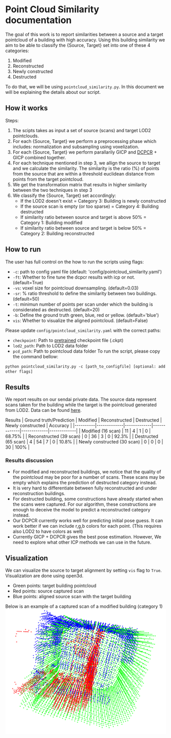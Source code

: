 # Point Cloud Similarity documentation
The goal of this work is to report similarities between a source and a target pointcloud of a building with high accuracy. Using this building similarity we aim to be able to classify the {Source, Target} set into one of these 4 categories:
1. Modified
2. Reconstructed
3. Newly constructed
4. Destructed

To do that, we will be using `pointcloud_similarity.py`. In this document we will be explaining the details about our script.

## How it works
Steps:
1. The scipts takes as input a set of source (scans) and target LOD2 pointclouds.
2. For each {Source, Target} we perform a preprocessing phase which includes: normalization and subsampling using voxelization.
3. For each {Source, Target} we perform parallarily GICP and [DCPCR](https://drive.google.com/file/d/1ka5awEEzqkGs9xQQ6SJW3ZFWdNAWJyWu/view) + GICP combined together.
4. For each technique mentioned in step 3, we allign the source to target and we calculate the similarity. The similarity is the ratio (%) of points from the source that are within a threshold euclidean distance from points from the target pointcloud.
5. We get the transformation matrix that results in higher similarity between the two techniques in step 3
6. We classify the {Source, Target} set accordingly:
    * If the LOD2 doesn't exist = Category 3: Building is newly constructed
    * If the source scan is empty (or too sparse) = Category 4: Building destructed
    * If similarity ratio between source and target is above 50% = Category 1: Building modified
    * If similarity ratio between source and target is below 50% = Category 2: Building reconstructed

## How to run
The user has full control on the how to run the scripts using flags:
* `-c`: path to config yaml file (default: 'config/pointcloud_similarity.yaml')
* `-ft`: Whether to fine tune the dcpcr results with icp or not. (default=True)
* `-vs`: voxel size for pointcloud downsampling. (default=0.03)
* `-sr`: % ratio threshold to define the similarity between two buildings. (default=50)
* `-t`: minimun number of points per scan under which the building is considerated as destructed. (default=20)
* `-b`: Define the ground truth green, blue, red or yellow. (default='blue')
* `vis`: Whether to visualize the aligned pointcloud. (default=False)

Please update `config/pointcloud_similarity.yaml` with the correct paths:
* `checkpoint`: Path to [pretrained](https://www.ipb.uni-bonn.de/html/projects/dcpcr/model_paper.ckpt) checkpoint file (.ckpt)
* `lod2_path`: Path to LOD2 data folder
* `pcd_path`: Path to pointcloud data folder
To run the script, please copy the command bellow:
```
python pointcloud_similarity.py -c [path_to_configfile] [optional: add other flags]
```

## Results
We report results on our sendai private data. The source data represent scans taken for the building while the target is the pointcloud generated from LOD2. Data can be found [here](https://drive.google.com/drive/folders/1bphqSdg1_73WYpi0Pr1dDfn5TJdzIjM8).

Results
| Ground truth/Prediction | Modified       | Reconstructed       | Destructed      | Newly constructed       | Accuracy       |
|----------|-------------|-------------|-------------|-------------|-------------|
| Modified (16 scan)  | 11        | 4    | 1       | 0 | 68.75% |
| Reconstructed (39 scan) | 0         | 36     | 3         | 0 | 92.3% |
| Destructed  (65 scan) | 4       | 54   | 7        | 0 | 10.8% |
| Newly constructed (30 scan) | 0       | 0    | 0       | 30 | 100% |

### Results discussion
* For modified and reconstructed buildings, we notice that the quality of the pointcloud may be poor for a number of scans. These scans may be empty which explains the prediction of destructed category instead.
* It is very hard to differentiate between fully reconstructed and under reconstruction buildings.
* For destructed building, some constructions have already started when the scans were captured. For our algorithm, these constructions are enough to deceive the model to predict a reconstructed category instead.
* Our DCPCR currently works well for predicting initial pose guess. It can work better if we can include r,g,b colors for each point. (This requires also LOD2 to have colors as well)
* Currently GICP + DCPCR gives the best pose estimation. However, We need to explore what other ICP methods we can use in the future.

## Visualization
We can visualize the source to target alignment by setting `vis` flag to `True`. Visualization are done using open3d.
* Green points: target building pointcloud
* Red points: source captured scan
* Blue points: aligned source scan with the target building

Below is an example of a captured scan of a modified building (category 1)
![Project Image](../images/blue.png)